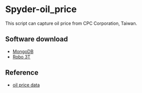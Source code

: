 # Spyder-oil_price
This script can capture oil price from CPC Corporation, Taiwan.

## Software download
* [MongoDB](https://fastdl.mongodb.org/win32/mongodb-win32-x86_64-2012plus-4.2.5-signed.msi)
* [Robo 3T](https://download-test.robomongo.org/windows/robo3t-1.3.1-windows-x86_64-7419c406.zip)

## Reference
* [oil price data](https://web.cpc.com.tw/division/mb/oil-more4.aspx)